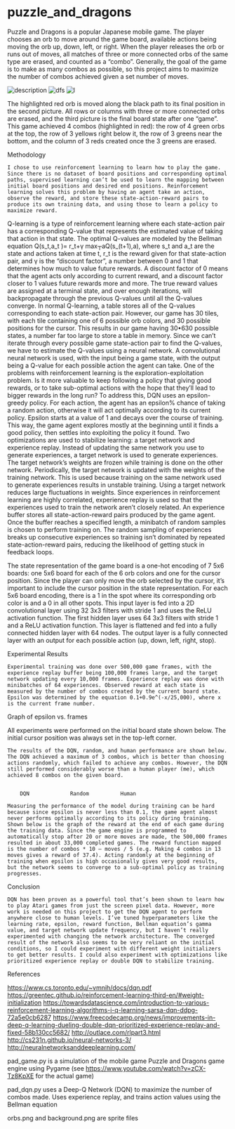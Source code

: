 # puzzle_and_dragons

Puzzle and Dragons is a popular Japanese mobile game. The player chooses an orb to move around the game board, available actions being moving the orb up, down, left, or right. When the player releases the orb or runs out of moves, all matches of three or more connected orbs of the same type are erased, and counted as a “combo”. Generally, the goal of the game is to make as many combos as possible, so this project aims to maximize the number of combos achieved given a set number of moves. 

![description](https://i.imgur.com/2ld1eOE.png) ![dfs](https://imgur.com/ArY29oH.png) ![l](https://imgur.com/Zkp3uXR)

The highlighted red orb is moved along the black path to its final position in the second picture. All rows or columns with three or more connected orbs are erased, and the third picture is the final board state after one “game”. This game achieved 4 combos (highlighted in red): the row of 4 green orbs at the top, the row of 3 yellows right below it, the row of 3 greens near the bottom, and the column of 3 reds created once the 3 greens are erased. 

Methodology

	I chose to use reinforcement learning to learn how to play the game. Since there is no dataset of board positions and corresponding optimal paths, supervised learning can’t be used to learn the mapping between initial board positions and desired end positions. Reinforcement learning solves this problem by having an agent take an action, observe the reward, and store these state-action-reward pairs to produce its own training data, and using those to learn a policy to maximize reward. 
Q-learning is a type of reinforcement learning where each state-action pair has a corresponding Q-value that represents the estimated value of taking that action in that state. The optimal Q-values are modeled by the Bellman equation Q(s_t,a_t )= r_t+γ  max┬a⁡Q(s_(t+1),a), where s_t and a_t are the state and actions taken at time t, r_t is the reward given for that state-action pair, and γ is the “discount factor”, a number between 0 and 1 that determines how much to value future rewards. A discount factor of 0 means that the agent acts only according to current reward, and a discount factor closer to 1 values future rewards more and more. The true reward values are assigned at a terminal state, and over enough iterations, will backpropagate through the previous Q-values until all the Q-values converge. 
In normal Q-learning, a table stores all of the Q-values corresponding to each state-action pair. However, our game has 30 tiles, with each tile containing one of 6 possible orb colors, and 30 possible positions for the cursor. This results in our game having 30•630 possible states, a number far too large to store a table in memory. Since we can’t iterate through every possible game state-action pair to find the Q-values, we have to estimate the Q-values using a neural network. A convolutional neural network is used, with the input being a game state, with the output being a Q-value for each possible action the agent can take. 
One of the problems with reinforcement learning is the exploration-exploitation problem. Is it more valuable to keep following a policy that giving good rewards, or to take sub-optimal actions with the hope that they’ll lead to bigger rewards in the long run? To address this, DQN uses an epsilon-greedy policy. For each action, the agent has an epsilon% chance of taking a random action, otherwise it will act optimally according to its current policy. Epsilon starts at a value of 1 and decays over the course of training. This way, the game agent explores mostly at the beginning until it finds a good policy, then settles into exploiting the policy it found. 
Two optimizations are used to stabilize learning: a target network and experience replay. Instead of updating the same network you use to generate experiences, a target network is used to generate experiences. The target network’s weights are frozen while training is done on the other network. Periodically, the target network is updated with the weights of the training network. This is used because training on the same network used to generate experiences results in unstable training. Using a target network reduces large fluctuations in weights. 
Since experiences in reinforcement learning are highly correlated, experience replay is used so that the experiences used to train the network aren’t closely related. An experience buffer stores all state-action-reward pairs produced by the game agent. Once the buffer reaches a specified length, a minibatch of random samples is chosen to perform training on. The random sampling of experiences breaks up consecutive experiences so training isn’t dominated by repeated state-action-reward pairs, reducing the likelihood of getting stuck in feedback loops. 
	
The state representation of the game board is a one-hot encoding of 7 5x6 boards: one 5x6 board for each of the 6 orb colors and one for the cursor position. Since the player can only move the orb selected by the cursor, it’s important to include the cursor position in the state representation. For each 5x6 board encoding, there is a 1 in the spot where its corresponding orb color is and a 0 in all other spots. This input layer is fed into a 2D convolutional layer using 32 3x3 filters with stride 1 and uses the ReLU activation function. The first hidden layer uses 64 3x3 filters with stride 1 and a ReLU activation function. This layer is flattened and fed into a fully connected hidden layer with 64 nodes. The output layer is a fully connected layer with an output for each possible action (up, down, left, right, stop). 

Experimental Results

	Experimental training was done over 500,000 game frames, with the experience replay buffer being 100,000 frames large, and the target network updating every 10,000 frames. Experience replay was done with minibatches of 64 experiences. Observed reward at each state is measured by the number of combos created by the current board state. Epsilon was determined by the equation 0.1+0.9e^(-x/25,000), where x is the current frame number. 
 
Graph of epsilon vs. frames

All experiments were performed on the initial board state shown below. The initial cursor position was always set in the top-left corner. 
 
	The results of the DQN, random, and human performance are shown below. The DQN achieved a maximum of 3 combos, which is better than choosing actions randomly, which failed to achieve any combos. However, the DQN still performed considerably worse than a human player (me), which achieved 8 combos on the given board. 

       
		DQN				Random			Human

	Measuring the performance of the model during training can be hard because since epsilon is never less than 0.1, the game agent almost never performs optimally according to its policy during training. Shown below is the graph of the reward at the end of each game during the training data. Since the game engine is programmed to automatically stop after 20 or more moves are made, the 500,000 frames resulted in about 33,000 completed games. The reward function mapped is the number of combos * 10 – moves / 5 (e.g. Making 4 combos in 13 moves gives a reward of 37.4). Acting randomly at the beginning of training when epsilon is high occasionally gives very good results, but the network seems to converge to a sub-optimal policy as training progresses. 
 
Conclusion

	DQN has been proven as a powerful tool that’s been shown to learn how to play Atari games from just the screen pixel data. However, more work is needed on this project to get the DQN agent to perform anywhere close to human levels. I’ve tuned hyperparameters like the learning rate, epsilon, reward function, Bellman equation’s gamma value, and target network update frequency, but I haven’t really experimented with changing the network architecture. The converged result of the network also seems to be very reliant on the initial conditions, so I could experiment with different weight initializers to get better results. I could also experiment with optimizations like prioritized experience replay or double DQN to stabilize training. 

References

https://www.cs.toronto.edu/~vmnih/docs/dqn.pdf
https://greentec.github.io/reinforcement-learning-third-en/#weight-initialization
https://towardsdatascience.com/introduction-to-various-reinforcement-learning-algorithms-i-q-learning-sarsa-dqn-ddpg-72a5e0cb6287
https://www.freecodecamp.org/news/improvements-in-deep-q-learning-dueling-double-dqn-prioritized-experience-replay-and-fixed-58b130cc5682/
http://outlace.com/rlpart3.html
http://cs231n.github.io/neural-networks-3/
http://neuralnetworksanddeeplearning.com/


pad_game.py is a simulation of the mobile game Puzzle and Dragons game engine using Pygame (see https://www.youtube.com/watch?v=zCX-Tz8KpXE for the actual game)

pad_dqn.py uses a Deep-Q Network (DQN) to maximize the number of combos made. Uses experience replay, 
and trains action values using the Bellman equation

orbs.png and background.png are sprite files

